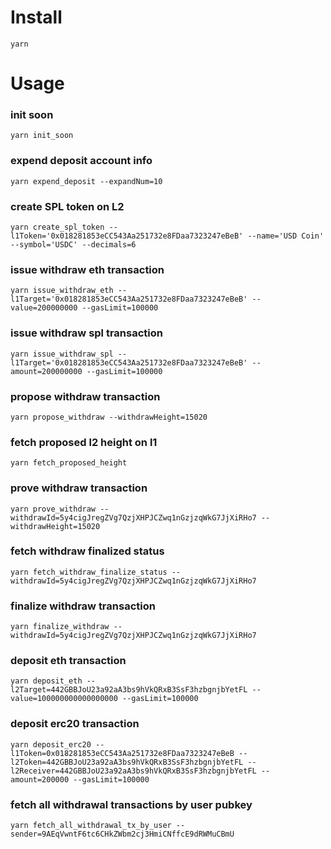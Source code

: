 # Install
`yarn`

# Usage
### init soon
`yarn init_soon`

### expend deposit account info
`yarn expend_deposit --expandNum=10`

### create SPL token on L2
`yarn create_spl_token --l1Token='0x018281853eCC543Aa251732e8FDaa7323247eBeB' --name='USD Coin' --symbol='USDC' --decimals=6`

### issue withdraw eth transaction
`yarn issue_withdraw_eth --l1Target='0x018281853eCC543Aa251732e8FDaa7323247eBeB' --value=200000000 --gasLimit=100000`

### issue withdraw spl transaction
`yarn issue_withdraw_spl --l1Target='0x018281853eCC543Aa251732e8FDaa7323247eBeB' --amount=200000000 --gasLimit=100000`

### propose withdraw transaction
`yarn propose_withdraw --withdrawHeight=15020`

### fetch proposed l2 height on l1
`yarn fetch_proposed_height`

### prove withdraw transaction
`yarn prove_withdraw --withdrawId=5y4cigJregZVg7QzjXHPJCZwq1nGzjzqWkG7JjXiRHo7 --withdrawHeight=15020`

### fetch withdraw finalized status
`yarn fetch_withdraw_finalize_status --withdrawId=5y4cigJregZVg7QzjXHPJCZwq1nGzjzqWkG7JjXiRHo7`

### finalize withdraw transaction
`yarn finalize_withdraw --withdrawId=5y4cigJregZVg7QzjXHPJCZwq1nGzjzqWkG7JjXiRHo7`

### deposit eth transaction
`yarn deposit_eth --l2Target=442GBBJoU23a92aA3bs9hVkQRxB3SsF3hzbgnjbYetFL --value=100000000000000000 --gasLimit=100000`

### deposit erc20 transaction
`yarn deposit_erc20 --l1Token=0x018281853eCC543Aa251732e8FDaa7323247eBeB --l2Token=442GBBJoU23a92aA3bs9hVkQRxB3SsF3hzbgnjbYetFL --l2Receiver=442GBBJoU23a92aA3bs9hVkQRxB3SsF3hzbgnjbYetFL --amount=200000 --gasLimit=100000`

### fetch all withdrawal transactions by user pubkey
`yarn fetch_all_withdrawal_tx_by_user --sender=9AEqVwntF6tc6CHkZWbm2cj3HmiCNffcE9dRWMuCBmU`
